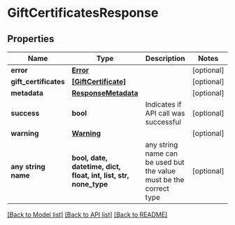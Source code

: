 # GiftCertificatesResponse


## Properties
Name | Type | Description | Notes
------------ | ------------- | ------------- | -------------
**error** | [**Error**](Error.md) |  | [optional] 
**gift_certificates** | [**[GiftCertificate]**](GiftCertificate.md) |  | [optional] 
**metadata** | [**ResponseMetadata**](ResponseMetadata.md) |  | [optional] 
**success** | **bool** | Indicates if API call was successful | [optional] 
**warning** | [**Warning**](Warning.md) |  | [optional] 
**any string name** | **bool, date, datetime, dict, float, int, list, str, none_type** | any string name can be used but the value must be the correct type | [optional]

[[Back to Model list]](../README.md#documentation-for-models) [[Back to API list]](../README.md#documentation-for-api-endpoints) [[Back to README]](../README.md)


